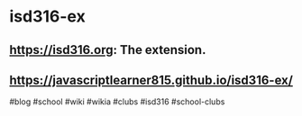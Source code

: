 # isd316-ex
https://isd316.org: The extension.
---
https://javascriptlearner815.github.io/isd316-ex/
---
#blog
#school
#wiki
#wikia
#clubs
#isd316
#school-clubs
